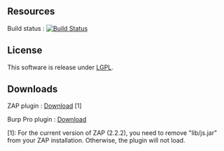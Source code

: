 ## Resources

Build status : [![Build Status](https://travis-ci.org/h3xstream/rhinauditor.png?branch=master)](https://travis-ci.org/h3xstream/rhinauditor)

## License

This software is release under [LGPL](http://www.gnu.org/licenses/lgpl.html).

## Downloads

ZAP plugin : [Download](https://github.com/h3xstream/rhinauditor/raw/gh-pages/releases/zap/rhinauditor-alpha-1.zap) [1]

Burp Pro plugin : [Download](https://github.com/h3xstream/rhinauditor/raw/gh-pages/releases/burp/rhinauditor-burp-plugin-1.jar)

  [1]: For the current version of ZAP (2.2.2), you need to remove "lib/js.jar" from your ZAP installation. Otherwise, the plugin will not load.
